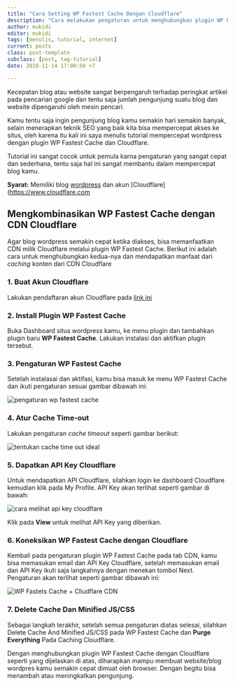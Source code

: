 ```yaml
---
title: "Cara Setting WP Fastest Cache Dengan Cloudflare"
description: "Cara melakukan pengaturan untuk menghubungkan plugin WP Fastest Cache dengan CDN Cloudflare"
author: mukidi
editor: mukidi
tags: [menulis, tutorial, internet]
current: posts
class: post-template
subclass: [post, tag-tutorial]
date: 2018-11-14 17:00:50 +7

---
```

Kecepatan blog atau website sangat berpengaruh terhadap peringkat artikel pada pencarian google dan tentu saja jumlah pengunjung suatu blog dan website dipengaruhi oleh mesin pencari.

Kamu tentu saja ingin pengunjung blog kamu semakin hari semakin banyak, selain menerapkan teknik SEO yang baik kita bisa mempercepat akses ke situs, oleh karena itu kali ini saya menulis tutorial mempercepat wordpress dengan plugin WP Fastest Cache dan Cloudflare.

Tutorial ini sangat cocok untuk pemula karna pengaturan yang sangat cepat dan sederhana, tentu saja hal ini sangat membantu dalam mempercepat blog kamu.

**Syarat:** Memiliki blog [wordpress](https://www.wordpress.org) dan akun [Cloudflare](https://www.cloudflare.com

## Mengkombinasikan WP Fastest Cache dengan CDN Cloudflare
Agar blog wordpress semakin cepat ketika diakses, bisa memanfaatkan CDN milik Cloudflare melalui plugin WP Fastest Cache. Berikut ini adalah cara untuk menghubungkan kedua-nya dan mendapatkan manfaat dari _caching_ konten dari CDN Cloudflare

### 1. Buat Akun Cloudflare
Lakukan pendaftaran akun Cloudflare pada [link ini](https://dash.cloudflare.com/register)

### 2. Install Plugin WP Fastest Cache
Buka Dashboard situs wordpress kamu, ke menu plugin dan tambahkan plugin baru **WP Fastest Cache**. Lakukan instalasi dan aktifkan plugin tersebut.

### 3. Pengaturan WP Fastest Cache
Setelah instalasai dan aktifasi, kamu bisa masuk ke menu WP Fastest Cache dan ikuti pengaturan sesuai gambar dibawah ini:

![pengaturan wp fastest cache](https://i2.wp.com/www.ramitan.com/wp-content/uploads/2018/07/WP-Fastest-Cache-e1535542367236.png?w=750&ssl=1)

### 4. Atur Cache Time-out
Lakukan pengaturan _cache timeout_ seperti gambar berikut:

![tentukan cache time out ideal](https://i1.wp.com/www.ramitan.com/wp-content/uploads/2018/07/WP-Fastest-Cache2-e1535542388737.png?w=750&ssl=1)

### 5. Dapatkan API Key Cloudflare
Untuk mendapatkan API Cloudflare, silahkan login ke dashboard Cloudflare kemudian klik pada My Profile. API Key akan terlihat seperti gambar di bawah:

![cara melihat api key cloudflare](https://i1.wp.com/www.ramitan.com/wp-content/uploads/2018/07/CF-e1535542380263.png?w=750&ssl=1)

Klik pada **View** untuk melihat API Key yang diberikan.

### 6. Koneksikan WP Fastest Cache dengan Cloudflare
Kembali pada pengaturan plugin WP Fastest Cache pada tab CDN, kamu bisa memasukan email dan API Key Cloudflare, setelah memasukan email dan API Key ikuti saja langkahnya dengan menekan tombol Next. Pengaturan akan terlihat seperti gambar dibawah ini:

![WP Fastets Cache + Cliudflare CDN](https://i2.wp.com/www.ramitan.com/wp-content/uploads/2018/07/WP-Fastest-Cache3-e1535542396865.png?w=750&ssl=1)

### 7. Delete Cache Dan Minified JS/CSS
Sebagai langkah terakhir, setelah semua pengaturan diatas selesai, silahkan Delete Cache And Minified JS/CSS pada WP Fastest Cache dan **Purge Everything** Pada Caching Cloudflare.

Dengan menghubungkan plugin WP Fastest Cache dengan Cloudflare seperti yang dijelaskan di atas, diharapkan mampu membuat website/blog wordpres kamu semakin cepat dimuat oleh browser. Dengan begitu bisa menambah atau meningkatkan pengunjung.
